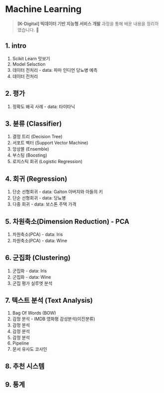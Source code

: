 
# Machine Learning 
> **[K-Digital] 빅데이터 기반 지능형 서비스 개발** 과정을 통해 배운 내용을 정리하였습니다. 📖

## 1. intro
1. Scikit Learn 맛보기
2. Model Selsction
3. 데이터 전처리 -  data: 파마 인디언 당뇨병 예측 
4. 데이터 전처리

## 2. 평가
1. 정확도 왜곡 사례 - data: 타이타닉 

## 3. 뷴류 (Classifier)
1. 결정 트리 (Decision Tree)
2. 서포트 벡터 (Support Vector Machine)
3. 앙상블 (Ensemble)
4. 부스팅 (Boosting)
5. 로지스틱 회귀 (Logistic Regression)

## 4. 회귀 (Regression)
1. 단순 선형회귀 - data: Galton 아버지와 아들의 키
2. 단순 선형회귀 - data: 당뇨병 
3. 다중 회귀 - data: 보스톤 주택 가격

## 5. 차원축소(Dimension Reduction) - PCA
1. 차원축소(PCA) - data: Iris
2. 차원축소(PCA) - data: Wine

## 6. 군집화 (Clustering)
1. 군집화 - data: Iris
2. 군집화 - data: Wine
3. 군집 평가 실루엣 분석

## 7. 텍스트 분석 (Text Analysis)
1. Bag Of Words (BOW)
2. 감정 분석 - IMDB 영화평 감성분석(이진분류)
3. 감정 분석 
4. 감정 분석
5. 감정 분석
6. Pipeline
7. 문서 유사도 코사인 

## 8. 추천 시스템 

## 9. 통계

